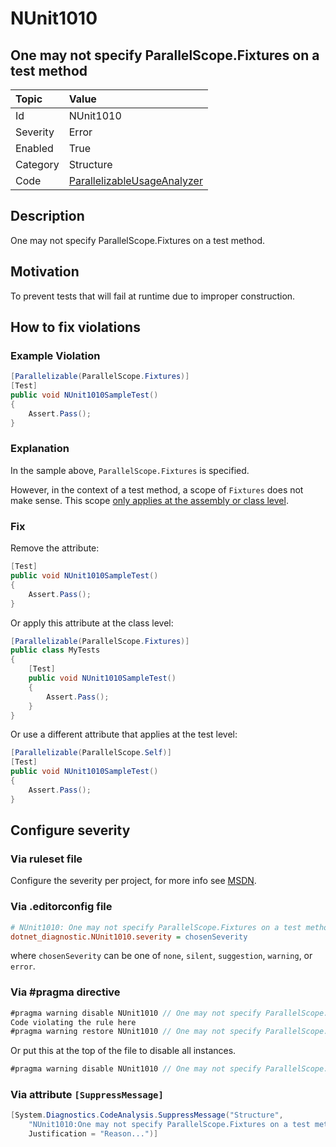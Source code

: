 # NUnit1010

## One may not specify ParallelScope.Fixtures on a test method

| Topic    | Value
| :--      | :--
| Id       | NUnit1010
| Severity | Error
| Enabled  | True
| Category | Structure
| Code     | [ParallelizableUsageAnalyzer](https://github.com/nunit/nunit.analyzers/blob/4.9.2/src/nunit.analyzers/ParallelizableUsage/ParallelizableUsageAnalyzer.cs)

## Description

One may not specify ParallelScope.Fixtures on a test method.

## Motivation

To prevent tests that will fail at runtime due to improper construction.

## How to fix violations

### Example Violation

```csharp
[Parallelizable(ParallelScope.Fixtures)]
[Test]
public void NUnit1010SampleTest()
{
    Assert.Pass();
}
```

### Explanation

In the sample above, `ParallelScope.Fixtures` is specified.

However, in the context of a test method, a scope of `Fixtures` does not make sense. This scope [only applies at the
assembly or class level](xref:parallelizableattribute).

### Fix

Remove the attribute:

```csharp
[Test]
public void NUnit1010SampleTest()
{
    Assert.Pass();
}
```

Or apply this attribute at the class level:

```csharp
[Parallelizable(ParallelScope.Fixtures)]
public class MyTests
{
    [Test]
    public void NUnit1010SampleTest()
    {
        Assert.Pass();
    }
}
```

Or use a different attribute that applies at the test level:

```csharp
[Parallelizable(ParallelScope.Self)]
[Test]
public void NUnit1010SampleTest()
{
    Assert.Pass();
}
```

<!-- start generated config severity -->
## Configure severity

### Via ruleset file

Configure the severity per project, for more info see
[MSDN](https://learn.microsoft.com/en-us/visualstudio/code-quality/using-rule-sets-to-group-code-analysis-rules?view=vs-2022).

### Via .editorconfig file

```ini
# NUnit1010: One may not specify ParallelScope.Fixtures on a test method
dotnet_diagnostic.NUnit1010.severity = chosenSeverity
```

where `chosenSeverity` can be one of `none`, `silent`, `suggestion`, `warning`, or `error`.

### Via #pragma directive

```csharp
#pragma warning disable NUnit1010 // One may not specify ParallelScope.Fixtures on a test method
Code violating the rule here
#pragma warning restore NUnit1010 // One may not specify ParallelScope.Fixtures on a test method
```

Or put this at the top of the file to disable all instances.

```csharp
#pragma warning disable NUnit1010 // One may not specify ParallelScope.Fixtures on a test method
```

### Via attribute `[SuppressMessage]`

```csharp
[System.Diagnostics.CodeAnalysis.SuppressMessage("Structure",
    "NUnit1010:One may not specify ParallelScope.Fixtures on a test method",
    Justification = "Reason...")]
```
<!-- end generated config severity -->

